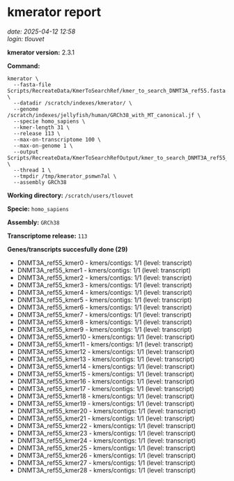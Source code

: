 # kmerator report
*date: 2025-04-12 12:58*  
*login: tlouvet*

**kmerator version:** 2.3.1

**Command:**

```
kmerator \
  --fasta-file Scripts/RecreateData/KmerToSearchRef/kmer_to_search_DNMT3A_ref55.fasta \
  --datadir /scratch/indexes/kmerator/ \
  --genome /scratch/indexes/jellyfish/human/GRCh38_with_MT_canonical.jf \
  --specie homo_sapiens \
  --kmer-length 31 \
  --release 113 \
  --max-on-transcriptome 100 \
  --max-on-genome 1 \
  --output Scripts/RecreateData/KmerToSearchRefOutput/kmer_to_search_DNMT3A_ref55_output \
  --thread 1 \
  --tmpdir /tmp/kmerator_psmwn7al \
  --assembly GRCh38
```

**Working directory:** `/scratch/users/tlouvet`

**Specie:** `homo_sapiens`

**Assembly:** `GRCh38`

**Transcriptome release:** `113`

**Genes/transcripts succesfully done (29)**

- DNMT3A_ref55_kmer0 - kmers/contigs: 1/1 (level: transcript)
- DNMT3A_ref55_kmer1 - kmers/contigs: 1/1 (level: transcript)
- DNMT3A_ref55_kmer2 - kmers/contigs: 1/1 (level: transcript)
- DNMT3A_ref55_kmer3 - kmers/contigs: 1/1 (level: transcript)
- DNMT3A_ref55_kmer4 - kmers/contigs: 1/1 (level: transcript)
- DNMT3A_ref55_kmer5 - kmers/contigs: 1/1 (level: transcript)
- DNMT3A_ref55_kmer6 - kmers/contigs: 1/1 (level: transcript)
- DNMT3A_ref55_kmer7 - kmers/contigs: 1/1 (level: transcript)
- DNMT3A_ref55_kmer8 - kmers/contigs: 1/1 (level: transcript)
- DNMT3A_ref55_kmer9 - kmers/contigs: 1/1 (level: transcript)
- DNMT3A_ref55_kmer10 - kmers/contigs: 1/1 (level: transcript)
- DNMT3A_ref55_kmer11 - kmers/contigs: 1/1 (level: transcript)
- DNMT3A_ref55_kmer12 - kmers/contigs: 1/1 (level: transcript)
- DNMT3A_ref55_kmer13 - kmers/contigs: 1/1 (level: transcript)
- DNMT3A_ref55_kmer14 - kmers/contigs: 1/1 (level: transcript)
- DNMT3A_ref55_kmer15 - kmers/contigs: 1/1 (level: transcript)
- DNMT3A_ref55_kmer16 - kmers/contigs: 1/1 (level: transcript)
- DNMT3A_ref55_kmer17 - kmers/contigs: 1/1 (level: transcript)
- DNMT3A_ref55_kmer18 - kmers/contigs: 1/1 (level: transcript)
- DNMT3A_ref55_kmer19 - kmers/contigs: 1/1 (level: transcript)
- DNMT3A_ref55_kmer20 - kmers/contigs: 1/1 (level: transcript)
- DNMT3A_ref55_kmer21 - kmers/contigs: 1/1 (level: transcript)
- DNMT3A_ref55_kmer22 - kmers/contigs: 1/1 (level: transcript)
- DNMT3A_ref55_kmer23 - kmers/contigs: 1/1 (level: transcript)
- DNMT3A_ref55_kmer24 - kmers/contigs: 1/1 (level: transcript)
- DNMT3A_ref55_kmer25 - kmers/contigs: 1/1 (level: transcript)
- DNMT3A_ref55_kmer26 - kmers/contigs: 1/1 (level: transcript)
- DNMT3A_ref55_kmer27 - kmers/contigs: 1/1 (level: transcript)
- DNMT3A_ref55_kmer28 - kmers/contigs: 1/1 (level: transcript)
